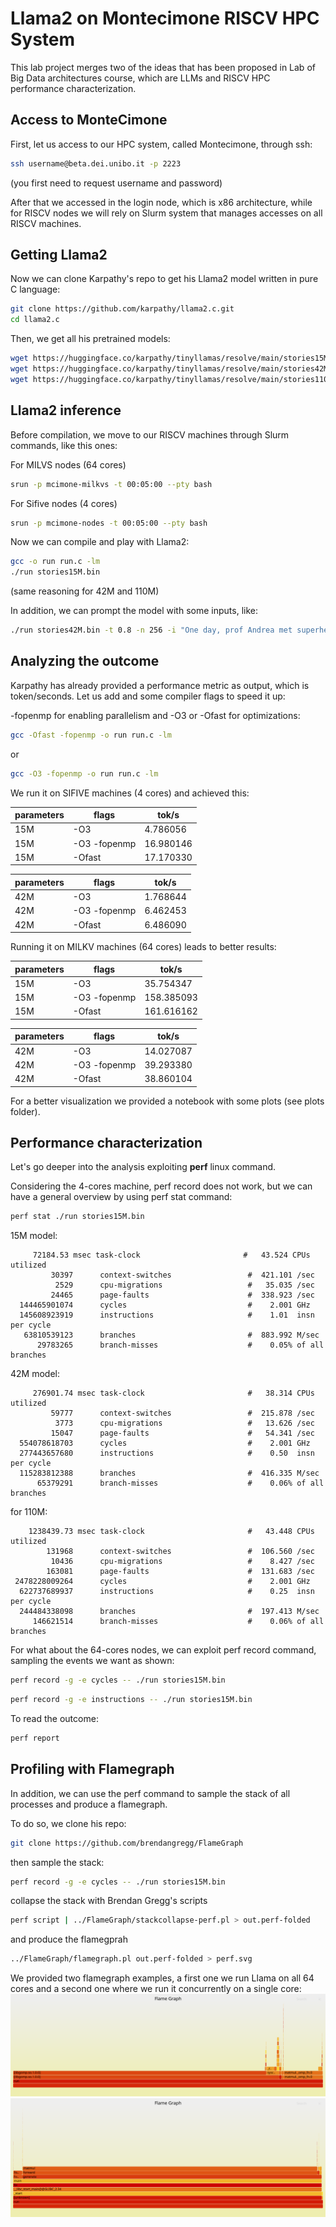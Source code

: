 
# Llama2 on Montecimone RISCV HPC System
This lab project merges two of the ideas that has been proposed in Lab of Big Data architectures course, which are LLMs and RISCV HPC performance characterization.

## Access to MonteCimone
First, let us access to our HPC system, called Montecimone, through ssh:
```bash 
ssh username@beta.dei.unibo.it -p 2223 
```
(you first need to request username and password)

After that we accessed in the login node, which is x86 architecture, while for RISCV nodes we will rely on Slurm system that manages accesses on all RISCV machines.

## Getting Llama2
Now we can clone Karpathy's repo to get his Llama2 model written in pure C language:
```bash 
git clone https://github.com/karpathy/llama2.c.git
cd llama2.c
```
Then, we get all his pretrained models:
```bash
wget https://huggingface.co/karpathy/tinyllamas/resolve/main/stories15M.bin
wget https://huggingface.co/karpathy/tinyllamas/resolve/main/stories42M.bin
wget https://huggingface.co/karpathy/tinyllamas/resolve/main/stories110M.bin
```

## Llama2 inference
Before compilation, we move to our RISCV machines through Slurm commands, like this ones:

For MILVS nodes (64 cores)
```bash 
srun -p mcimone-milkvs -t 00:05:00 --pty bash
```
For Sifive nodes (4 cores)

```bash 
srun -p mcimone-nodes -t 00:05:00 --pty bash
```

Now we can compile and play with Llama2:

```bash 
gcc -o run run.c -lm
./run stories15M.bin
```

(same reasoning for 42M and 110M)

In addition, we can prompt the model with some inputs, like:
```bash
./run stories42M.bin -t 0.8 -n 256 -i "One day, prof Andrea met superheroes"
```

## Analyzing the outcome
Karpathy has already provided a performance metric as output, which is token/seconds. Let us add and some compiler flags to speed it up:

-fopenmp for enabling parallelism and -O3 or -Ofast for optimizations:
```bash 
gcc -Ofast -fopenmp -o run run.c -lm
```
or

```bash 
gcc -O3 -fopenmp -o run run.c -lm
```

We run it on SIFIVE machines (4 cores) and achieved this:

| parameters |   flags                |  tok/s          |
| ------     |    -----               | -----           |
|   15M      |   -O3                  |  4.786056       |
|   15M      |   -O3 -fopenmp         |  16.980146      | 
|   15M      |   -Ofast               |  17.170330      |

| parameters |   flags                |  tok/s          |
| ------     |    -----               | -----           |
|   42M      |   -O3                  | 1.768644        | 
|   42M      |   -O3 -fopenmp         |      6.462453   |
|   42M      |   -Ofast               |   6.486090      | 
 
Running it on MILKV machines (64 cores) leads to better results:

| parameters |   flags                |  tok/s          |
| ------     |    -----               | -----           |
|   15M      |   -O3                  |  35.754347      |
|   15M      |   -O3 -fopenmp         |  158.385093     | 
|   15M      |   -Ofast               |  161.616162     |

| parameters |   flags                |  tok/s          |
| ------     |    -----               | -----           |
|   42M      |   -O3                  |    14.027087    | 
|   42M      |   -O3 -fopenmp         |   39.293380     |
|   42M      |   -Ofast               |   38.860104     | 

For a better visualization we provided a notebook with some plots (see plots folder).

## Performance characterization

Let's go deeper into the analysis exploiting **perf** linux command.

Considering the 4-cores machine, perf record does not work, but we can have a general overview by using perf stat command:

```bash 
perf stat ./run stories15M.bin

```
15M model:

         72184.53 msec task-clock                       #   43.524 CPUs utilized
             30397      context-switches                 #  421.101 /sec
              2529      cpu-migrations                   #   35.035 /sec
             24465      page-faults                      #  338.923 /sec
      144465901074      cycles                           #    2.001 GHz
      145608923919      instructions                     #    1.01  insn per cycle
       63810539123      branches                         #  883.992 M/sec
          29783265      branch-misses                    #    0.05% of all branches


42M model:

         276901.74 msec task-clock                       #   38.314 CPUs utilized
             59777      context-switches                 #  215.878 /sec
              3773      cpu-migrations                   #   13.626 /sec
             15047      page-faults                      #   54.341 /sec
      554078618703      cycles                           #    2.001 GHz
      277443657680      instructions                     #    0.50  insn per cycle
      115283812388      branches                         #  416.335 M/sec
          65379291      branch-misses                    #    0.06% of all branches

for 110M:

        1238439.73 msec task-clock                       #   43.448 CPUs utilized
            131968      context-switches                 #  106.560 /sec
             10436      cpu-migrations                   #    8.427 /sec
            163081      page-faults                      #  131.683 /sec
     2478228009264      cycles                           #    2.001 GHz
      622737689937      instructions                     #    0.25  insn per cycle
      244484338098      branches                         #  197.413 M/sec
         146621514      branch-misses                    #    0.06% of all branches



For what about the 64-cores nodes, we can exploit perf record command, sampling the events we want as shown:

```bash 
perf record -g -e cycles -- ./run stories15M.bin
```

```bash 
perf record -g -e instructions -- ./run stories15M.bin
```

To read the outcome:

```bash 
perf report
```

## Profiling with Flamegraph
In addition, we can use the perf command to sample the stack of all processes and produce a flamegraph.

To do so, we clone his repo:
```bash 
git clone https://github.com/brendangregg/FlameGraph
```

then sample the stack:
```bash 
perf record -g -e cycles -- ./run stories15M.bin
```

collapse the stack with Brendan Gregg's scripts
```bash 
perf script | ../FlameGraph/stackcollapse-perf.pl > out.perf-folded
```
and produce the flamegprah
```bash 
../FlameGraph/flamegraph.pl out.perf-folded > perf.svg
```

We provided two flamegraph examples, a first one we run Llama on all 64 cores and a second one where we run it concurrently on a single core:
![](img/15M_par.svg)
![](img/15M_nopar.svg)

